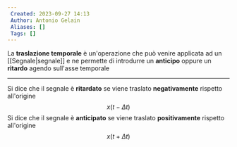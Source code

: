 ```yaml
---
 Created: 2023-09-27 14:13
 Author: Antonio Gelain
 Aliases: []
 Tags: []
---
```


La **traslazione temporale** è un'operazione che può venire applicata ad un [[Segnale|segnale]] e ne permette di introdurre un **anticipo** oppure un **ritardo** agendo sull'asse temporale

---

Si dice che il segnale è **ritardato** se viene traslato **negativamente** rispetto all'origine
$$x(t - \Delta t)$$
Si dice che il segnale è **anticipato** se viene traslato **positivamente** rispetto all'origine
$$x(t + \Delta t)$$
